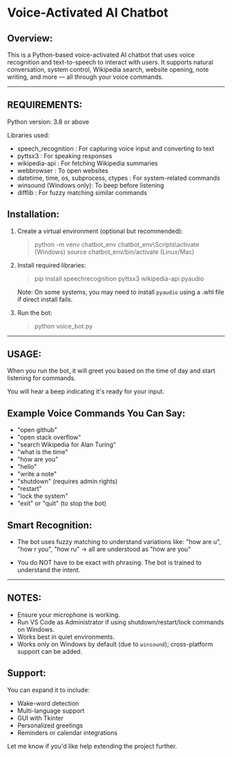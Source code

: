 
Voice-Activated AI Chatbot
===========================

Overview:
---------
This is a Python-based voice-activated AI chatbot that uses voice recognition and text-to-speech
to interact with users. It supports natural conversation, system control, Wikipedia search,
website opening, note writing, and more — all through your voice commands.

----------------------------------------
REQUIREMENTS:
----------------------------------------
Python version: 3.8 or above

Libraries used:
- speech_recognition : For capturing voice input and converting to text
- pyttsx3             : For speaking responses
- wikipedia-api       : For fetching Wikipedia summaries
- webbrowser          : To open websites
- datetime, time, os, subprocess, ctypes : For system-related commands
- winsound (Windows only): To beep before listening
- difflib             : For fuzzy matching similar commands

Installation:
-------------
1. Create a virtual environment (optional but recommended):
   > python -m venv chatbot_env
   > chatbot_env\Scripts\activate   (Windows)
   > source chatbot_env/bin/activate  (Linux/Mac)

2. Install required libraries:
   > pip install speechrecognition pyttsx3 wikipedia-api pyaudio

   Note: On some systems, you may need to install `pyaudio` using a .whl file if direct install fails.

3. Run the bot:
   > python voice_bot.py

----------------------------------------
USAGE:
----------------------------------------

When you run the bot, it will greet you based on the time of day and start listening for commands.

You will hear a beep indicating it's ready for your input.

Example Voice Commands You Can Say:
-----------------------------------
- "open github"
- "open stack overflow"
- "search Wikipedia for Alan Turing"
- "what is the time"
- "how are you"
- "hello"
- "write a note"
- "shutdown" (requires admin rights)
- "restart"
- "lock the system"
- "exit" or "quit" (to stop the bot)

Smart Recognition:
------------------
- The bot uses fuzzy matching to understand variations like:
    "how are u", "how r you", "how ru" → all are understood as "how are you"

- You do NOT have to be exact with phrasing. The bot is trained to understand the intent.

----------------------------------------
NOTES:
----------------------------------------
- Ensure your microphone is working.
- Run VS Code as Administrator if using shutdown/restart/lock commands on Windows.
- Works best in quiet environments.
- Works only on Windows by default (due to `winsound`); cross-platform support can be added.

Support:
--------
You can expand it to include:
- Wake-word detection
- Multi-language support
- GUI with Tkinter
- Personalized greetings
- Reminders or calendar integrations

Let me know if you'd like help extending the project further.
